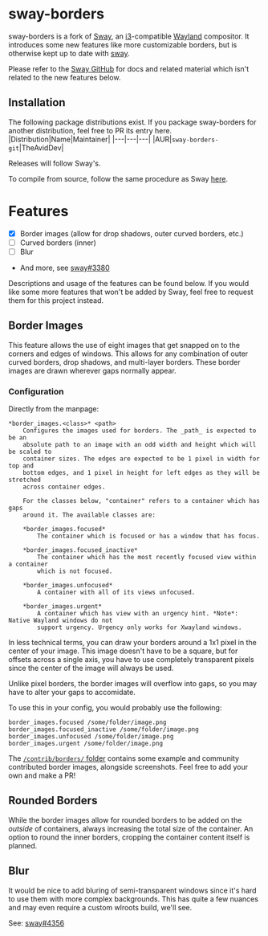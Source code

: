 # sway-borders

sway-borders is a fork of [Sway](https://swaywm.org), an [i3](https://i3wm.org/)-compatible [Wayland](http://wayland.freedesktop.org/) compositor. It introduces some new features like more customizable borders, but is otherwise kept up to date with [sway](https://github.com/swaywm/sway).

Please refer to the [Sway GitHub](https://github.com/swaywm/sway/) for docs and related material which isn't related to the new features below.

## Installation
The following package distributions exist. If you package sway-borders for another distribution, feel free to PR its entry here.
|Distribution|Name|Maintainer|
|---|---|---|
|AUR|`sway-borders-git`|TheAvidDev|

Releases will follow Sway's.

To compile from source, follow the same procedure as Sway [here](https://github.com/swaywm/sway#compiling-from-source).

# Features
 - [X] Border images (allow for drop shadows, outer curved borders, etc.)
 - [ ] Curved borders (inner)
 - [ ] Blur
 - And more, see [sway#3380](https://github.com/swaywm/sway/issues/3380)
 
Descriptions and usage of the features can be found below. If you would like some more features that won't be added by Sway, feel free to request them for this project instead.

## Border Images
This feature allows the use of eight images that get snapped on to the corners and edges of windows. This allows for any combination of outer curved borders, drop shadows, and multi-layer borders. These border images are drawn wherever gaps normally appear.

### Configuration
Directly from the manpage:
```
*border_images.<class>* <path>
	Configures the images used for borders. The _path_ is expected to be an
	absolute path to an image with an odd width and height which will be scaled to
	container sizes. The edges are expected to be 1 pixel in width for top and
	bottom edges, and 1 pixel in height for left edges as they will be stretched
	across container edges.

	For the classes below, "container" refers to a container which has gaps
	around it. The available classes are:
	
	*border_images.focused*
		The container which is focused or has a window that has focus.

	*border_images.focused_inactive*
		The container which has the most recently focused view within a container
		which is not focused.

	*border_images.unfocused*
		A container with all of its views unfocused.

	*border_images.urgent*
		A container which has view with an urgency hint. *Note*: Native Wayland windows do not
		support urgency. Urgency only works for Xwayland windows.
```

In less technical terms, you can draw your borders around a 1x1 pixel in the center of your image. This image doesn't have to be a square, but for offsets across a single axis, you have to use completely transparent pixels since the center of the image will always be used.

Unlike pixel borders, the border images will overflow into gaps, so you may have to alter your gaps to accomidate.

To use this in your config, you would probably use the following:
```
border_images.focused /some/folder/image.png
border_images.focused_inactive /some/folder/image.png
border_images.unfocused /some/folder/image.png
border_images.urgent /some/folder/image.png
```

The [`/contrib/borders/` folder](https://github.com/TheAvidDev/sway-borders/tree/master/contrib/borders/) contains some example and community contributed border images, alongside screenshots. Feel free to add your own and make a PR!

## Rounded Borders
While the border images allow for rounded borders to be added on the _outside_ of containers, always increasing the total size of the container. An option to round the inner borders, cropping the container content itself is planned.

## Blur
It would be nice to add bluring of semi-transparent windows since it's hard to use them with more complex backgrounds. This has quite a few nuances and may even require a custom wlroots build, we'll see.

See: [sway#4356](https://github.com/swaywm/sway/issues/4356)
